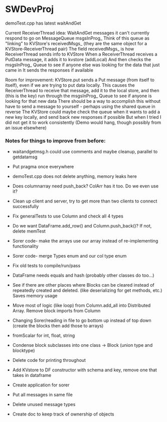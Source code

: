 # SWDevProj

demoTest.cpp has latest waitAndGet


Current ReceiverThread idea:
WaitAndGet messages it can't currently respond to go on MessageQueue msgsInProg_
Think of this queue as "linking" to KVStore's receivedMsgs_ (they are the same object for a KVStore-ReceiverThread pair)
The field receivedMsgs_ is how ReceiverThread sends info to KVStore
When a ReceiverThread receives a PutData message, it adds it to kvstore (addLocal)
And then checks the msgsInProg_ Queue to see if anyone else was looking for the data that just came in
It sends the responses if available



Room for improvement:
KVStore.put sends a Put message (from itself to itself), even if we are trying to put data locally.
This causes the ReceiverThread to receive that message, add it to the local store,
and then (this is the key) run through the msgsInProg_ Queue to see if anyone is looking for that new data
There should be a way to accomplish this without have to send a message to yourself - perhaps using the shared queue in reverse
The KVStore could maybe check the queue when it wants to add a new key locally, and send back new responses if possible
But when I tried I did not get it to work consistently (Demo would hang, though possibly from an issue elsewhere)



### Notes for things to improve from before:


* waitandgetmsg.h could use comments and maybe cleanup, parallel to getdatamsg

* Put pragma once everywhere

* demoTest.cpp does not delete anything, memory leaks here

* Does columnarray need push_back? ColArr has it too. Do we even use it?

* Clean up client and server, try to get more than two clients to connect successfully

* Fix generalTests to use Column and check all 4 types

* Do we want DataFrame.add_row() and Column.push_back()? If not, delete memTest

* Sorer code- make the arrays use our array instead of re-implementing functionality

* Sorer code- merge Types enum and our col type enum

* Fix old tests to compile/run/pass

* DataFrame needs equals and hash (probably other classes do too...)

* See if there are other places where Blocks can be cleared instead of repeatedly
	created and deleted. (like deserializing for get methods, etc.) Saves memory usage

* Move most of logic (like loop) from Column.add_all into Distributed Array. Remove block imports from Column

* Changing Sorer/reading in file to go bottom up instead of top down (create the blocks then add those to arrays)

* fromScalar for int, float, string

* Condense block subclasses into one class -> Block (union type and blocktype)

* Delete code for printing throughout

* Add KVstore to DF constructor with schema and key, remove one that takes in dataframe

* Create application for sorer

* Put all messages in same file

* Delete unused message types

* Create doc to keep track of ownership of objects
